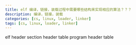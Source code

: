```yaml
---
title: elf 编译，链接，装载过程中需要哪些结构来实现相应的算法？？？
description: 编译，链接，装载
categories: [cs, linux, loader, linker]
tags: [cs, linux, loader, linker]
---
```


elf header
section header table
program header table